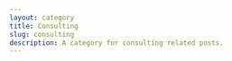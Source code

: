 ```yaml
---
layout: category
title: Consulting
slug: consulting
description: A category for consulting related posts.
---
```

